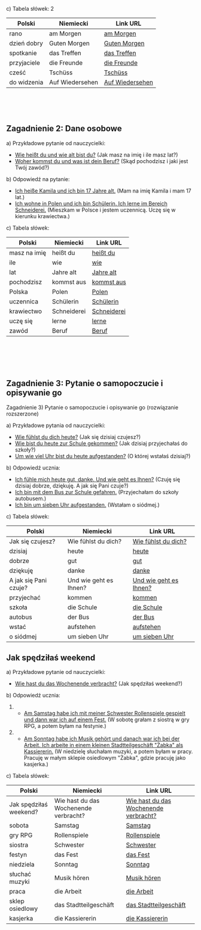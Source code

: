 

c) Tabela słówek: 2

| Polski        | Niemiecki       | Link URL                                                 |
|---------------|-----------------|----------------------------------------------------------|
| rano          | am Morgen       | [am Morgen](https://translate.google.com/?sl=de&tl=pl&text=am%20Morgen&op=translate)|
| dzień dobry   | Guten Morgen    | [Guten Morgen](https://translate.google.com/?sl=de&tl=pl&text=Guten%20Morgen&op=translate)|
| spotkanie     | das Treffen     | [das Treffen](https://translate.google.com/?sl=de&tl=pl&text=das%20Treffen&op=translate)|
| przyjaciele   | die Freunde     | [die Freunde](https://translate.google.com/?sl=de&tl=pl&text=die%20Freunde&op=translate)|
| cześć         | Tschüss         | [Tschüss](https://translate.google.com/?sl=de&tl=pl&text=Tsch%C3%BCss&op=translate)|
| do widzenia   | Auf Wiedersehen | [Auf Wiedersehen](https://translate.google.com/?sl=de&tl=pl&text=Auf%20Wiedersehen&op=translate)|

<br><br><br>

## Zagadnienie 2: Dane osobowe

a) Przykładowe pytanie od nauczycielki:
- [Wie heißt du und wie alt bist du?](https://translate.google.com/?sl=de&tl=pl&text=Wie%20hei%C3%9Ft%20du%20und%20wie%20alt%20bist%20du%3F&op=translate) (Jak masz na imię i ile masz lat?)
- [Woher kommst du und was ist dein Beruf?](https://translate.google.com/?sl=de&tl=pl&text=Woher%20kommst%20du%20und%20was%20ist%20dein%20Beruf%3F&op=translate) (Skąd pochodzisz i jaki jest Twój zawód?)

b) Odpowiedź na pytanie:
- [Ich heiße Kamila und ich bin 17 Jahre alt.](https://translate.google.com/?sl=de&tl=pl&text=Ich%20hei%C3%9Fe%20Kamila%20und%20ich%20bin%2017%20Jahre%20alt.&op=translate) (Mam na imię Kamila i mam 17 lat.)
- [Ich wohne in Polen und ich bin Schülerin. Ich lerne im Bereich Schneiderei.](https://translate.google.com/?sl=de&tl=pl&text=Ich%20wohne%20in%20Polen%20und%20ich%20bin%20Sch%C3%BClerin.%20Ich%20lerne%20im%20Bereich%20Schneiderei.&op=translate) (Mieszkam w Polsce i jestem uczennicą. Uczę się w kierunku krawiectwa.)

c) Tabela słówek:

| Polski       | Niemiecki       | Link URL                                                 |
|--------------|-----------------|----------------------------------------------------------|
| masz na imię | heißt du        | [heißt du](https://translate.google.com/?sl=de&tl=pl&text=heißt%20du&op=translate)|
| ile          | wie             | [wie](https://translate.google.com/?sl=de&tl=pl&text=wie&op=translate)|
| lat          | Jahre alt       | [Jahre alt](https://translate.google.com/?sl=de&tl=pl&text=Jahre%20alt&op=translate)|
| pochodzisz   | kommst aus      | [kommst aus](https://translate.google.com/?sl=de&tl=pl&text=kommst%20aus&op=translate)|
| Polska       | Polen           | [Polen](https://translate.google.com/?sl=de&tl=pl&text=Polen&op=translate)|
| uczennica    | Schülerin       | [Schülerin](https://translate.google.com/?sl=de&tl=pl&text=Sch%C3%BClerin&op=translate)|
| krawiectwo   | Schneiderei     | [Schneiderei](https://translate.google.com/?sl=de&tl=pl&text=Schneiderei&op=translate)|
| uczę się     | lerne           | [lerne](https://translate.google.com/?sl=de&tl=pl&text=lerne&op=translate)|
| zawód        | Beruf           | [Beruf](https://translate.google.com/?sl=de&tl=pl&text=Beruf&op=translate)|

<br><br><br><br>
## Zagadnienie 3: Pytanie o samopoczucie i opisywanie go


Zagadnienie 3) Pytanie o samopoczucie i opisywanie go (rozwiązanie rozszerzone)

a) Przykładowe pytania od nauczycielki:
- [Wie fühlst du dich heute?](https://translate.google.com/?sl=de&tl=pl&text=Wie%20f%C3%BChlst%20du%20dich%20heute%3F&op=translate) (Jak się dzisiaj czujesz?)
- [Wie bist du heute zur Schule gekommen?](https://translate.google.com/?sl=de&tl=pl&text=Wie%20bist%20du%20heute%20zur%20Schule%20gekommen%3F&op=translate) (Jak dzisiaj przyjechałaś do szkoły?)
- [Um wie viel Uhr bist du heute aufgestanden?](https://translate.google.com/?sl=de&tl=pl&text=Um%20wie%20viel%20Uhr%20bist%20du%20heute%20aufgestanden%3F&op=translate) (O której wstałaś dzisiaj?)

b) Odpowiedź ucznia:
- [Ich fühle mich heute gut, danke. Und wie geht es Ihnen?](https://translate.google.com/?sl=de&tl=pl&text=Ich%20f%C3%BChle%20mich%20heute%20gut%2C%20danke.%20Und%20wie%20geht%20es%20Ihnen%3F&op=translate) (Czuję się dzisiaj dobrze, dziękuję. A jak się Pani czuje?)
- [Ich bin mit dem Bus zur Schule gefahren.](https://translate.google.com/?sl=de&tl=pl&text=Ich%20bin%20mit%20dem%20Bus%20zur%20Schule%20gefahren.&op=translate) (Przyjechałam do szkoły autobusem.)
- [Ich bin um sieben Uhr aufgestanden.](https://translate.google.com/?sl=de&tl=pl&text=Ich%20bin%20um%20sieben%20Uhr%20aufgestanden.&op=translate) (Wstałam o siódmej.)

c) Tabela słówek:

| Polski          | Niemiecki             | Link URL                                                                                             |
|-----------------|-----------------------|------------------------------------------------------------------------------------------------------|
| Jak się czujesz?| Wie fühlst du dich?   | [Wie fühlst du dich?](https://translate.google.com/?sl=de&tl=pl&text=Wie%20f%C3%BChlst%20du%20dich%3F&op=translate) |
| dzisiaj         | heute                 | [heute](https://translate.google.com/?sl=de&tl=pl&text=heute&op=translate)                          |
| dobrze          | gut                   | [gut](https://translate.google.com/?sl=de&tl=pl&text=gut&op=translate)                              |
| dziękuję        | danke                 | [danke](https://translate.google.com/?sl=de&tl=pl&text=danke&op=translate)                          |
| A jak się Pani czuje? | Und wie geht es Ihnen?| [Und wie geht es Ihnen?](https://translate.google.com/?sl=de&tl=pl&text=Und%20wie%20geht%20es%20Ihnen%3F&op=translate)|
| przyjechać      | kommen                | [kommen](https://translate.google.com/?sl=de&tl=pl&text=kommst%20du&op=translate)                    |
| szkoła          | die Schule            | [die Schule](https://translate.google.com/?sl=de&tl=pl&text=die%20Schule&op=translate)              |
| autobus         | der Bus               | [der Bus](https://translate.google.com/?sl=de&tl=pl&text=der%20Bus&op=translate)                    |
| wstać           | aufstehen             | [aufstehen](https://translate.google.com/?sl=de&tl=pl&text=aufstehen&op=translate)                  |
| o siódmej       | um sieben Uhr         | [um sieben Uhr](https://translate.google.com/?sl=de&tl=pl&text=um%20sieben%20Uhr&op=translate)      |

## Jak spędziłaś weekend
a) Przykładowe pytanie od nauczycielki:
- [Wie hast du das Wochenende verbracht?](https://translate.google.com/?sl=de&tl=pl&text=Wie%20hast%20du%20das%20Wochenende%20verbracht%3F&op=translate) (Jak spędziłaś weekend?)

b) Odpowiedź ucznia:
1) - [Am Samstag habe ich mit meiner Schwester Rollenspiele gespielt und dann war ich auf einem Fest.](https://translate.google.com/?sl=de&tl=pl&text=Am%20Samstag%20habe%20ich%20mit%20meiner%20Schwester%20Rollenspiele%20gespielt%20und%20dann%20war%20ich%20auf%20einem%20Fest.&op=translate) (W sobotę grałam z siostrą w gry RPG, a potem byłam na festynie.)
2) - [Am Sonntag habe ich Musik gehört und danach war ich bei der Arbeit. Ich arbeite in einem kleinen Stadtteilgeschäft "Żabka" als Kassiererin.](https://translate.google.com/?sl=de&tl=pl&text=Am%20Sonntag%20habe%20ich%20Musik%20geh%C3%B6rt%20und%20danach%20war%20ich%20bei%20der%20Arbeit.%20Ich%20arbeite%20in%20einem%20kleinen%20Stadtteilgesch%C3%A4ft%20%22%C5%BBabka%22%20als%20Kassiererin.&op=translate) (W niedzielę słuchałam muzyki, a potem byłam w pracy. Pracuję w małym sklepie osiedlowym "Żabka", gdzie pracuję jako kasjerka.)

c) Tabela słówek:

| Polski                | Niemiecki                     | Link URL                                                                                                                 |
|-----------------------|-------------------------------|--------------------------------------------------------------------------------------------------------------------------|
| Jak spędziłaś weekend?| Wie hast du das Wochenende verbracht? | [Wie hast du das Wochenende verbracht?](https://translate.google.com/?sl=de&tl=pl&text=Wie%20hast%20du%20das%20Wochenende%20verbracht%3F&op=translate) |
| sobota                | Samstag                        | [Samstag](https://translate.google.com/?sl=de&tl=pl&text=Samstag&op=translate)                                          |
| gry RPG               | Rollenspiele                   | [Rollenspiele](https://translate.google.com/?sl=de&tl=pl&text=Rollenspiele&op=translate)                                |
| siostra               | Schwester                      | [Schwester](https://translate.google.com/?sl=de&tl=pl&text=Schwester&op=translate)                                      |
| festyn                | das Fest                       | [das Fest](https://translate.google.com/?sl=de&tl=pl&text=das%20Fest&op=translate)                                      |
| niedziela             | Sonntag                        | [Sonntag](https://translate.google.com/?sl=de&tl=pl&text=Sonntag&op=translate)                                          |
| słuchać muzyki        | Musik hören                    | [Musik hören](https://translate.google.com/?sl=de&tl=pl&text=Musik%20h%C3%B6ren&op=translate)                            |
| praca                 | die Arbeit                     | [die Arbeit](https://translate.google.com/?sl=de&tl=pl&text=die%20Arbeit&op=translate)                                  |
| sklep osiedlowy       | das Stadtteilgeschäft          | [das Stadtteilgeschäft](https://translate.google.com/?sl=de&tl=pl&text=das%20Stadtteilgesch%C3%A4ft&op=translate)        |
| kasjerka              | die Kassiererin                | [die Kassiererin](https://translate.google.com/?sl=de&tl=pl&text=die%20Kassiererin&op=translate)                        |



